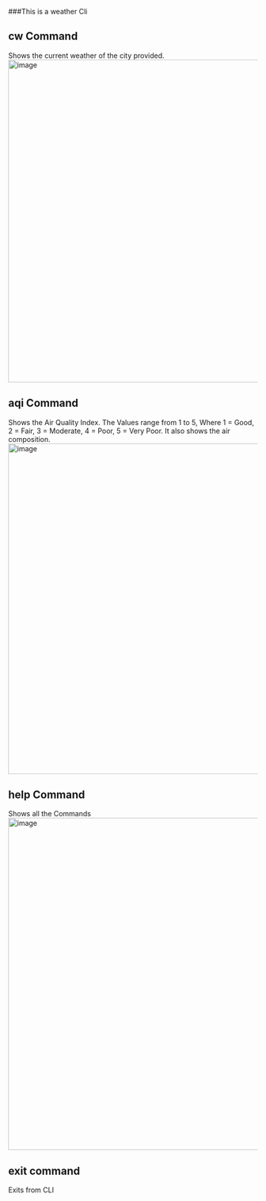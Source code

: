 ###This is a weather Cli 

## cw Command
Shows the current weather of the city provided.
<img width="651" alt="image" src="https://github.com/Pranav1703/Weather_CLI_In_GO/assets/116703760/568023e2-8fd5-46b2-9936-b0eb9805f416">


## aqi Command
Shows the Air Quality Index. The Values range from 1 to 5, Where 1 = Good, 2 = Fair, 3 = Moderate, 4 = Poor, 5 = Very Poor. It also shows the air composition.
<img width="667" alt="image" src="https://github.com/Pranav1703/Weather_CLI_In_GO/assets/116703760/7134951c-8941-4aab-874b-218a9b2ea230">


## help Command
Shows all the Commands
<img width="670" alt="image" src="https://github.com/Pranav1703/Weather_CLI_In_GO/assets/116703760/2f4a7360-fa64-43a2-a64e-dd5220761dab">


## exit command 
Exits from CLI


